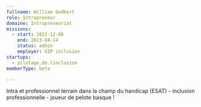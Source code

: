 ```yaml
---
fullname: William Godbert
role: Intrapreneur
domaine: Intrapreneuriat
missions:
  - start: 2022-12-06
    end: 2023-04-14
    status: admin
    employer: GIP inclusion
startups:
  - pilotage.de.linclusion
memberType: beta

---
```




Intra et professionnel terrain dans la champ du handicap (ESAT) - inclusion professionnelle - joueur de pelote basque !
